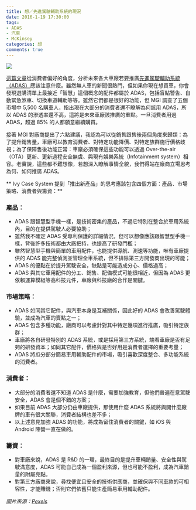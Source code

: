 ```yaml
---
title: 想／先進駕駛輔助系統的現況
date: 2016-1-19 17:30:00
tags:
- ADAS 
- 汽車
- McKinsey
categories: 想
comments: true
---
```

![](cover.jpg)

[這篇文章](http://www.mckinsey.com/industries/automotive-and-assembly/our-insights/capturing-the-advanced-driver-assistance-systems-opportunity)從消費者偏好的角度，分析未來各大車廠若要推廣[先進駕駛輔助系統（ADAS）](http://www.moneydj.com/KMDJ/Wiki/WikiViewer.aspx?KeyID=5cd9a0f7-e44e-44a3-af4f-a301acdc6103)應該注意什麼。雖然無人車的新聞很熱門，但如果你現在想買車，你會發現選購清單上最接近「智慧」這個概念的配件都屬於 ADAS，包括盲點警告、自動緊急煞車、切換車道輔助等等。雖然它們都是很好的功能，但 MGI 調查了五個市場中 5,500 名購車人，指出現在大部分的消費者還不瞭解為何該用 ADAS，所以 ADAS 的滲透率還不高，這將是未來車廠該推廣的重點。一旦消費者用過 ADAS，超過 85% 的人都願意繼續購買。<!--more-->

接著 MGI 對廠商提出了六點建議，我認為可以從銷售跟售後兩個角度來歸類：為了提升銷售量，車廠可以教育消費者、對特定功能降價、對特定族群施行價格歧視；為了保障售後功能正常：車廠必須確保這些功能可以透過 Over-the-air（OTA）更新、更新過程安全無虞、與現有娛樂系統（Infotainment system）相容。老實說，這些都不難想像，若想深入瞭解事情全貌，我們得站在廠商立場思考為何、如何推廣 ADAS。

** Ivy Case System 提到「推出新產品」的思考應該包含四個方面：產品、市場策略、消費者與籌資：**

### 產品：
* ADAS 跟智慧型手機一樣，是技術密集的產品，不過它特別在整合於車用系統內，目的在提供駕駛人必要協助；
* 雖然我不確定 ADAS 受專利保護的詳細情況，但可以想像應該跟智慧型手機一樣，背後許多技術都由大廠把持，也提高了研發門檻；
* 雖然智慧型手機與簡單的車用配件，也能提供導航、測速等功能，唯有車廠提供的 ADAS 能完整偵測並管理全車系統，但不排除第三方開發商出現的可能；
* ADAS 的優點在於提升駕駛安全，缺點是可能造成分心、價格過高；
* ADAS 與其它車用配件的分工、銷售、配備模式可能很相近，但因為 ADAS 更依賴運算模組等高科技元件，車廠與科技廠的合作是關鍵。

### 市場策略：
* ADAS 如同其它配件，與汽車本身是互補關係，因此好的 ADAS 會改善駕駛體驗，並成為汽車的賣點之一；
* ADAS 包含多種功能，廠商可以考慮針對其中特定幾項進行推廣，吸引特定族群；
* 車廠將各自研發特別的 ADAS 系統，或是採用第三方系統，端看車廠是否有足夠的研發資本；如同其它配件，價格與是否好用是消費者選擇的重要考量；
* ADAS 將瓜分部分簡易車用輔助配件的市場，吸引喜歡深度整合、多功能系統的消費者。

### 消費者：
* 大部分的消費者還不知道 ADAS 是什麼，需要加強教育，但他們普遍在意駕駛安全，ADAS 會是個不錯的方案；
* 如果目前 ADAS 大部分仍由車廠提供，那使用什麼 ADAS 系統將與開什麼廠牌的車有很大關聯，消費者結構也差不多；
* 以上述意見加強 ADAS 的功能，將成為留住消費者的關鍵，如 iOS 與 Android 陣營一直在做的。

### 籌資：
* 對車廠來說，ADAS 是 R&D 的一環，最終目的是提升車輛銷量、安全性與駕駛滿意度，ADAS 可能自己成為一個盈利來源，但也可能不盈利，成為汽車銷量的附屬亮點。
* 對第三方廠商來說，尋找便宜且安全的技術供應商，並確保與不同車款的可相容性，才能賺錢；否則它們依舊只能生產簡易車用輔助配件。

*圖片來源：[Pexels](https://www.pexels.com/)*

